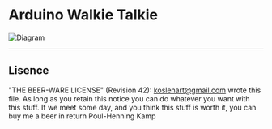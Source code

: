 Arduino Walkie Talkie
===

![Diagram](https://imgur.com/v0IwQbF.png)

---

Lisence
---
"THE BEER-WARE LICENSE" (Revision 42): koslenart@gmail.com wrote this file. As long as you retain this notice you can do whatever you want with this stuff. If we meet some day, and you think this stuff is worth it, you can buy me a beer in return Poul-Henning Kamp